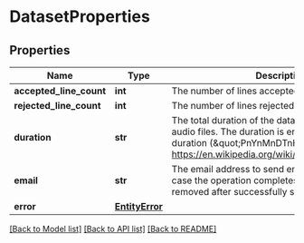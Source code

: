 # DatasetProperties

## Properties
Name | Type | Description | Notes
------------ | ------------- | ------------- | -------------
**accepted_line_count** | **int** | The number of lines accepted for this data set. | [optional] 
**rejected_line_count** | **int** | The number of lines rejected for this data set. | [optional] 
**duration** | **str** | The total duration of the datasets if it contains audio files. The duration is encoded as ISO 8601 duration  (\&quot;PnYnMnDTnHnMnS\&quot;, see https://en.wikipedia.org/wiki/ISO_8601#Durations). | [optional] 
**email** | **str** | The email address to send email notifications to in case the operation completes.  The value will be removed after successfully sending the email. | [optional] 
**error** | [**EntityError**](EntityError.md) |  | [optional] 

[[Back to Model list]](../README.md#documentation-for-models) [[Back to API list]](../README.md#documentation-for-api-endpoints) [[Back to README]](../README.md)

